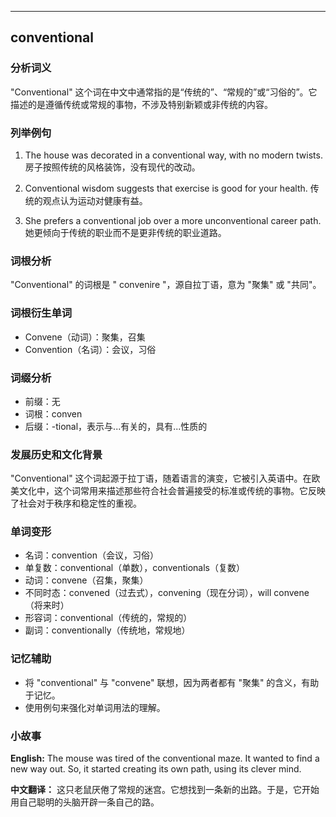 
---------------
## conventional
### 分析词义
"Conventional" 这个词在中文中通常指的是“传统的”、“常规的”或“习俗的”。它描述的是遵循传统或常规的事物，不涉及特别新颖或非传统的内容。

### 列举例句
1. The house was decorated in a conventional way, with no modern twists.
   房子按照传统的风格装饰，没有现代的改动。

2. Conventional wisdom suggests that exercise is good for your health.
   传统的观点认为运动对健康有益。

3. She prefers a conventional job over a more unconventional career path.
   她更倾向于传统的职业而不是更非传统的职业道路。

### 词根分析
"Conventional" 的词根是 " convenire "，源自拉丁语，意为 "聚集" 或 "共同"。

### 词根衍生单词
- Convene（动词）：聚集，召集
- Convention（名词）：会议，习俗

### 词缀分析
- 前缀：无
- 词根：conven
- 后缀：-tional，表示与...有关的，具有...性质的

### 发展历史和文化背景
"Conventional" 这个词起源于拉丁语，随着语言的演变，它被引入英语中。在欧美文化中，这个词常用来描述那些符合社会普遍接受的标准或传统的事物。它反映了社会对于秩序和稳定性的重视。

### 单词变形
- 名词：convention（会议，习俗）
- 单复数：conventional（单数），conventionals（复数）
- 动词：convene（召集，聚集）
- 不同时态：convened（过去式），convening（现在分词），will convene（将来时）
- 形容词：conventional（传统的，常规的）
- 副词：conventionally（传统地，常规地）

### 记忆辅助
- 将 "conventional" 与 "convene" 联想，因为两者都有 "聚集" 的含义，有助于记忆。
- 使用例句来强化对单词用法的理解。

### 小故事
**English:**
The mouse was tired of the conventional maze. It wanted to find a new way out. So, it started creating its own path, using its clever mind.

**中文翻译：**
这只老鼠厌倦了常规的迷宫。它想找到一条新的出路。于是，它开始用自己聪明的头脑开辟一条自己的路。

